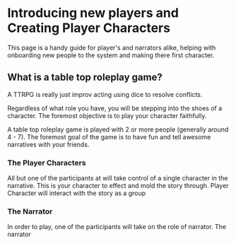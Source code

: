 # Introducing new players and Creating Player Characters

This page is a handy guide for player's and narrators alike, helping with onboarding new people to the system and making there first character.

## What is a table top roleplay game?

A TTRPG is really just improv acting using dice to resolve conflicts.

Regardless of what role you have, you will be stepping into the shoes of a character. The foremost objective is to play your character faithfully.

A table top roleplay game is played with 2 or more people (generally around 4 - 7). The foremost goal of the game is to have fun and tell awesome narratives with your friends.

### The Player Characters

All but one of the participants at will take control of a single character in the narrative. This is your character to effect and mold the story through. Player Character will interact with the story as a group

### The Narrator

In order to play, one of the participants will take on the role of narrator. The narrator
